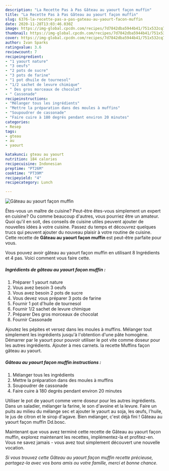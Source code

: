 ```yaml
---
description: "La Recette Pas à Pas Gâteau au yaourt façon muffin"
title: "La Recette Pas à Pas Gâteau au yaourt façon muffin"
slug: 6376-la-recette-pas-a-pas-gateau-au-yaourt-facon-muffin
date: 2020-11-28T13:03:46.030Z
image: https://img-global.cpcdn.com/recipes/7d7842dba5944b41/751x532cq70/gateau-au-yaourt-facon-muffin-photo-principale-de-la-recette.jpg
thumbnail: https://img-global.cpcdn.com/recipes/7d7842dba5944b41/751x532cq70/gateau-au-yaourt-facon-muffin-photo-principale-de-la-recette.jpg
cover: https://img-global.cpcdn.com/recipes/7d7842dba5944b41/751x532cq70/gateau-au-yaourt-facon-muffin-photo-principale-de-la-recette.jpg
author: Ivan Sparks
ratingvalue: 3.6
reviewcount: 7
recipeingredient:
- "1 yaourt nature"
- "3 oeufs"
- "2 pots de sucre"
- "3 pots de farine"
- "1 pot dhuile de tournesol"
- "1/2 sachet de levure chimique"
- " Des gros morceaux de chocolat"
- " Cassonade"
recipeinstructions:
- "Mélanger tous les ingrédients"
- "Mettre la préparation dans des moules à muffins"
- "Soupoudrer de cassonade"
- "Faire cuire à 180 degrés pendant environ 20 minutes"
categories:
- Resep
tags:
- gteau
- au
- yaourt

katakunci: gteau au yaourt 
nutrition: 184 calories
recipecuisine: Indonesian
preptime: "PT26M"
cooktime: "PT39M"
recipeyield: "4"
recipecategory: Lunch

---
```



![Gâteau au yaourt façon muffin](https://img-global.cpcdn.com/recipes/7d7842dba5944b41/751x532cq70/gateau-au-yaourt-facon-muffin-photo-principale-de-la-recette.jpg)

Êtes-vous un maître de cuisine? Peut-être êtes-vous simplement un expert en cuisine? Ou comme beaucoup d'autres, vous pourriez être un amateur. Quoi qu'il en soit, des conseils de cuisine utiles peuvent ajouter de nouvelles idées à votre cuisine. Passez du temps et découvrez quelques trucs qui peuvent ajouter du nouveau plaisir à votre routine de cuisine. Cette recette de <strong> Gâteau au yaourt façon muffin </strong> est peut-être parfaite pour vous.

<!--inarticleads1-->

Vous pouvez avoir gâteau au yaourt façon muffin en utilisant 8 Ingrédients et 4 pas. Voici comment vous faire cette.

##### Ingrédients de gâteau au yaourt façon muffin :

1. Préparer 1 yaourt nature
1. Vous avez besoin 3 oeufs
1. Vous avez besoin 2 pots de sucre
1. Vous devez vous préparer 3 pots de farine
1. Fournir 1 pot d&#39;huile de tournesol
1. Fournir 1/2 sachet de levure chimique
1. Préparer  Des gros morceaux de chocolat
1. Fournir  Cassonade


Ajoutez les pépites et versez dans les moules à muffins. Mélanger tout simplement les ingrédients jusqu&#39;à l&#39;obtention d&#39;une pâte homogène. Démarrer par le yaourt pour pouvoir utiliser le pot vite comme doseur pour les autres ingrédients. Ajouter à mes carnets. la recette Muffins façon gâteau au yaourt. 

<!--inarticleads2-->

##### Gâteau au yaourt façon muffin instructions :

1. Mélanger tous les ingrédients
1. Mettre la préparation dans des moules à muffins
1. Soupoudrer de cassonade
1. Faire cuire à 180 degrés pendant environ 20 minutes


Utiliser le pot de yaourt comme verre doseur pour les autres ingrédients. Dans un saladier, mélanger la farine, le son d&#39;avoine et la levure. Faire un puits au milieu du mélange sec et ajouter le yaourt au soja, les œufs, l&#39;huile, le jus de citron et le sirop d&#39;agave. Bien mélanger, c&#39;est déjà fini ! Gâteau au yaourt façon muffin Dd.bosc. 

<!--inarticleads1-->

<p>
Maintenant que vous avez terminé cette recette de Gâteau au yaourt façon muffin, explorez maintenant les recettes, implémentez-la et profitez-en. Vous ne savez jamais - vous avez tout simplement découvert une nouvelle vocation.
</p>

<p>
<i>Si vous trouvez cette Gâteau au yaourt façon muffin recette précieuse, partagez-la avec vos bons amis ou votre famille, merci et bonne chance.</i>
</p>
